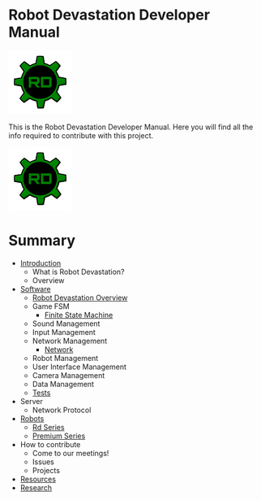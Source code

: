 # Robot Devastation Developer Manual

![logo](/assets/125px-Rd.png)

This is the Robot Devastation Developer Manual. Here you will find all the info required to contribute with this project.

![logo](/assets/125px-Rd.png)
# Summary

* [Introduction](introduction.md)
    * What is Robot Devastation?
    * Overview
* [Software](software.md)
    * [Robot Devastation Overview](general-architecture.md)
    * Game FSM
        * [Finite State Machine](finite-state-machine.md)
    * Sound Management
    * Input Management
    * Network Management
        * [Network](network.md)
    * Robot Management
    * User Interface Management
    * Camera Management
    * Data Management
    * [Tests](tests.md)
* Server
    * Network Protocol
* [Robots](robots.md)
    * [Rd Series](rd-series.md)
    * [Premium Series](premium_series.md)
* How to contribute
    * Come to our meetings!
    * Issues
    * Projects
* [Resources](resources.md)
* [Research](research.md)



